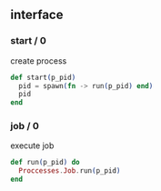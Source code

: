 ## interface
### start / 0
create process
```elixir
def start(p_pid)
  pid = spawn(fn -> run(p_pid) end)
  pid
end
```

### job / 0
execute job
```elixir
def run(p_pid) do
  Proccesses.Job.run(p_pid)
end
```